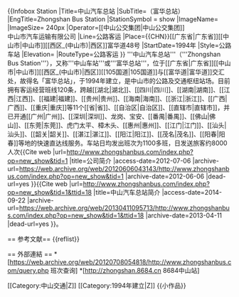 {{Infobox Station
|Title=中山汽车总站
|SubTitle=（富华总站）
|EngTitle=Zhongshan Bus Station
|StationSymbol = show
|ImageName=
|ImageSize= 240px
|Operator=[[中山公交集团|中山公交集团]]<br>中山市汽车运输有限公司
|Line=公路客运
|Place={{CHN}}[[广东省|广东省]][[中山市|中山市]][[西区_(中山市)|西区]]富华道48号
|StartDate=1994年
|Style=公路车站
|Elevation=
|RouteType=公路客运
}}
'''中山汽车总站'''（'''Zhongshan Bus Station'''），又称'''中山车站'''或'''富华总站'''，位于[[广东省|广东省]][[中山市|中山市]][[西区_(中山市)|西区]][[105国道|105国道]]与[[富华道|富华道]]交汇处，故得名「富华总站」，于1994年建立，是中山市的公路及交通枢纽站场。目前拥有客运经营班线120条，跨越[[湖北|湖北]]、[[四川|四川]]、[[湖南|湖南]]、[[江西|江西]]、[[福建|福建]]、[[贵州|贵州]]、[[海南|海南]]、[[浙江|浙江]]、[[广西|广西]]、[[重庆|重庆]]等11个[[省|省]]、[[自治区|自治区]]、[[直辖市|直辖市]]，并已开通[[广州|广州]]、[[深圳|深圳]]、龙岗、宝安、[[番禺|番禺]]、[[佛山|佛山]]、[[东莞|东莞]]、虎门太平、樟木头、[[惠州|惠州]]、[[江门|江门]]、[[汕头|汕头]]、[[韶关|韶关]]、[[湛江|湛江]]、[[阳江|阳江]]、[[茂名|茂名]]、[[阳春|阳春]]等地的快速直达线服务。车站日均发出班次为1100多班，日发送旅客约8000人次<ref>{{Cite web |url=http://www.zhongshanbus.com/index.php?op=new_show&tid=1 |title=公司简介 |access-date=2012-07-06 |archive-url=https://web.archive.org/web/20120606043143/http://www.zhongshanbus.com/index.php?op=new_show&tid=1 |archive-date=2012-06-06 |dead-url=yes }}</ref><ref>{{Cite web |url=http://www.zhongshanbus.com/index.php?op=new_show&tid=1&ttid=18 |title=中山汽车总站简介 |access-date=2014-09-22 |archive-url=https://web.archive.org/web/20130411095713/http://www.zhongshanbus.com/index.php?op=new_show&tid=1&ttid=18 |archive-date=2013-04-11 |dead-url=yes }}</ref>。

== 参考文献==
{{reflist}}

== 外部連結 ==
*[https://web.archive.org/web/20120708054818/http://www.zhongshanbus.com/query.php 班次查询]
*[http://zhongshan.8684.cn 8684中山站]

[[Category:中山交通|Z]]
[[Category:1994年建立|Z]]
{{小作品}}